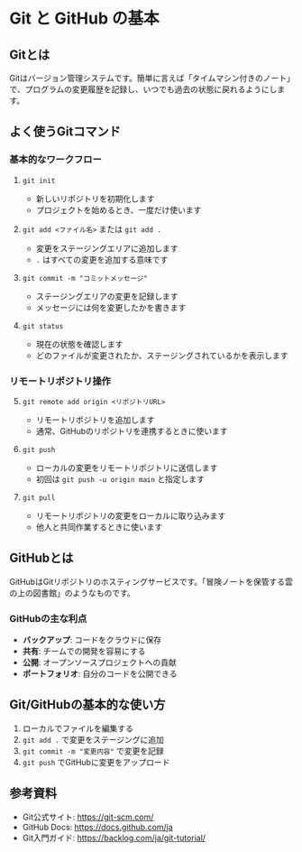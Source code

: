 # Git と GitHub の基本

## Gitとは

Gitはバージョン管理システムです。簡単に言えば「タイムマシン付きのノート」で、プログラムの変更履歴を記録し、いつでも過去の状態に戻れるようにします。

## よく使うGitコマンド

### 基本的なワークフロー

1. `git init`
   - 新しいリポジトリを初期化します
   - プロジェクトを始めるとき、一度だけ使います

2. `git add <ファイル名>` または `git add .`
   - 変更をステージングエリアに追加します
   - `.` はすべての変更を追加する意味です

3. `git commit -m "コミットメッセージ"`
   - ステージングエリアの変更を記録します
   - メッセージには何を変更したかを書きます

4. `git status`
   - 現在の状態を確認します
   - どのファイルが変更されたか、ステージングされているかを表示します

### リモートリポジトリ操作

5. `git remote add origin <リポジトリURL>`
   - リモートリポジトリを追加します
   - 通常、GitHubのリポジトリを連携するときに使います

6. `git push`
   - ローカルの変更をリモートリポジトリに送信します
   - 初回は `git push -u origin main` と指定します

7. `git pull`
   - リモートリポジトリの変更をローカルに取り込みます
   - 他人と共同作業するときに使います

## GitHubとは

GitHubはGitリポジトリのホスティングサービスです。「冒険ノートを保管する雲の上の図書館」のようなものです。

### GitHubの主な利点

- **バックアップ**: コードをクラウドに保存
- **共有**: チームでの開発を容易にする
- **公開**: オープンソースプロジェクトへの貢献
- **ポートフォリオ**: 自分のコードを公開できる

## Git/GitHubの基本的な使い方

1. ローカルでファイルを編集する
2. `git add .` で変更をステージングに追加
3. `git commit -m "変更内容"` で変更を記録
4. `git push` でGitHubに変更をアップロード

## 参考資料

- Git公式サイト: https://git-scm.com/
- GitHub Docs: https://docs.github.com/ja
- Git入門ガイド: https://backlog.com/ja/git-tutorial/ 